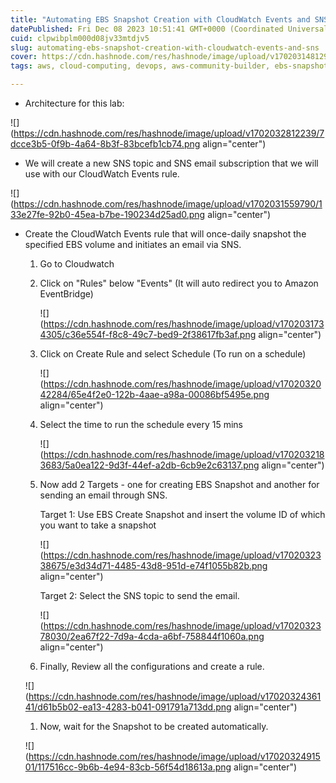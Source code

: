 ```yaml
---
title: "Automating EBS Snapshot Creation with CloudWatch Events and SNS"
datePublished: Fri Dec 08 2023 10:51:41 GMT+0000 (Coordinated Universal Time)
cuid: clpwibplm000d08jv33mtdjv5
slug: automating-ebs-snapshot-creation-with-cloudwatch-events-and-sns
cover: https://cdn.hashnode.com/res/hashnode/image/upload/v1702031481294/538009ac-0855-46e1-aec0-380cd571d5b3.webp
tags: aws, cloud-computing, devops, aws-community-builder, ebs-snapshot

---
```


* Architecture for this lab:
    

![](https://cdn.hashnode.com/res/hashnode/image/upload/v1702032812239/7dcce3b5-0f9b-4a64-8b3f-83bcefb1cb74.png align="center")

* We will create a new SNS topic and SNS email subscription that we will use with our CloudWatch Events rule.
    

![](https://cdn.hashnode.com/res/hashnode/image/upload/v1702031559790/133e27fe-92b0-45ea-b7be-190234d25ad0.png align="center")

* Create the CloudWatch Events rule that will once-daily snapshot the specified EBS volume and initiates an email via SNS.
    
    1. Go to Cloudwatch
        
    2. Click on "Rules" below "Events" (It will auto redirect you to Amazon EventBridge)
        
        ![](https://cdn.hashnode.com/res/hashnode/image/upload/v1702031734305/c36e554f-f8c8-49c7-bed9-2f38617fb3af.png align="center")
        
    3. Click on Create Rule and select Schedule (To run on a schedule)
        
        ![](https://cdn.hashnode.com/res/hashnode/image/upload/v1702032042284/65e4f2e0-122b-4aae-a98a-00086bf5495e.png align="center")
        
    4. Select the time to run the schedule every 15 mins
        
        ![](https://cdn.hashnode.com/res/hashnode/image/upload/v1702032183683/5a0ea122-9d3f-44ef-a2db-6cb9e2c63137.png align="center")
        
    5. Now add 2 Targets - one for creating EBS Snapshot and another for sending an email through SNS.
        
        Target 1: Use EBS Create Snapshot and insert the volume ID of which you want to take a snapshot
        
        ![](https://cdn.hashnode.com/res/hashnode/image/upload/v1702032338675/e3d34d71-4485-43d8-951d-e74f1055b82b.png align="center")
        
        Target 2: Select the SNS topic to send the email.
        
        ![](https://cdn.hashnode.com/res/hashnode/image/upload/v1702032378030/2ea67f22-7d9a-4cda-a6bf-758844f1060a.png align="center")
        
    6. Finally, Review all the configurations and create a rule.
        
    
    ![](https://cdn.hashnode.com/res/hashnode/image/upload/v1702032436141/d61b5b02-ea13-4283-b041-091791a713dd.png align="center")
    
    1. Now, wait for the Snapshot to be created automatically.
        
    
    ![](https://cdn.hashnode.com/res/hashnode/image/upload/v1702032491501/117516cc-9b6b-4e94-83cb-56f54d18613a.png align="center")